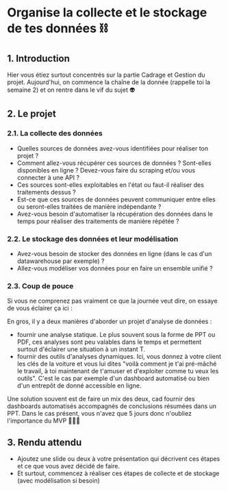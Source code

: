 # Organise la collecte et le stockage de tes données ⛓

## 1. Introduction
Hier vous étiez surtout concentrés sur la partie Cadrage et Gestion du projet. Aujourd'hui, on commence la chaîne de la donnée (rappelle toi la semaine 2) et on rentre dans le vif du sujet 👽

## 2. Le projet

### 2.1. La collecte des données
- Quelles sources de données avez-vous identifiées pour réaliser ton projet ?
- Comment allez-vous récupérer ces sources de données ? Sont-elles disponibles en ligne ? Devez-vous faire du scraping et/ou vous connecter à une API ? 
- Ces sources sont-elles exploitables en l'état ou faut-il réaliser des traitements dessus ? 
- Est-ce que ces sources de données peuvent communiquer entre elles ou seront-elles traitées de manière indépendante ?
- Avez-vous besoin d'automatiser la récupération des données dans le temps pour réaliser des traitements de manière répétée ?

### 2.2. Le stockage des données et leur modélisation
- Avez-vous besoin de stocker des données en ligne (dans le cas d'un datawarehouse par exemple) ? 
- Allez-vous modéliser vos données pour en faire un ensemble unifié ?

### 2.3. Coup de pouce
Si vous ne comprenez pas vraiment ce que la journée veut dire, on essaye de vous éclairer ça ici : 

En gros, il y a deux manières d'aborder un projet d'analyse de données : 
- fournir une analyse statique. Le plus souvent sous la forme de PPT ou PDF, ces analyses sont peu valables dans le temps et permettent surtout d'éclairer une situation à un instant T.
- fournir des outils d'analyses dynamiques. Ici, vous donnez à votre client les clés de la voiture et vous lui dites "voilà comment je t'ai pré-mâché le travail, à toi maintenant de t'amuser et d'exploiter comme tu veux les outils". C'est le cas par exemple d'un dashboard automatisé ou bien d'un entrepôt de donné accessible en ligne.

Une solution souvent est de faire un mix des deux, cad fournir des dashboards automatisés accompagnés de conclusions résumées dans un PPT. 
Dans le cas présent, vous n'avez que 5 jours donc n'oubliez l'importance du MVP 🛴🛴🛴


## 3. Rendu attendu
- Ajoutez une slide ou deux à votre présentation qui décrivent ces étapes et ce que vous avez décidé de faire.
- Et surtout, commencez à réaliser ces étapes de collecte et de stockage (avec modélisation si besoin)

